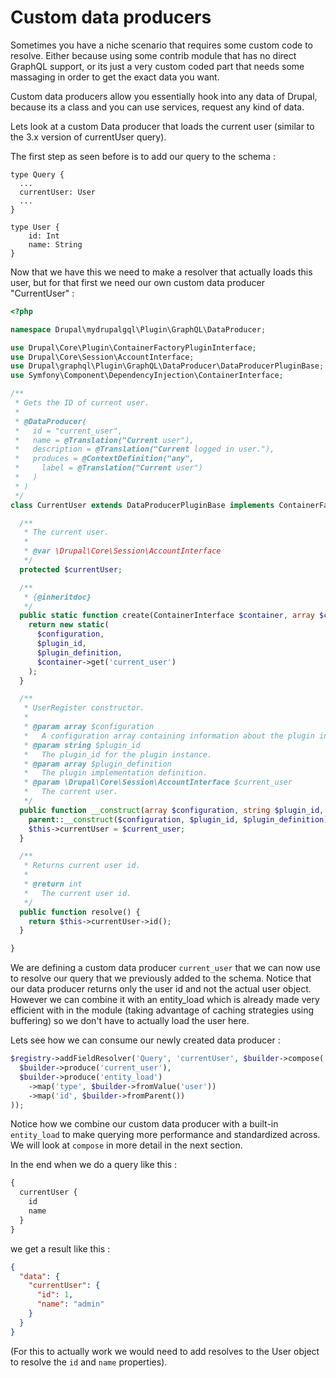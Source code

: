 # Custom data producers

Sometimes you have a niche scenario that requires some custom code to resolve. Either because using some contrib module that has no direct GraphQL support, or its just a very custom coded part that needs some massaging in order to get the exact data you want.

Custom data producers allow you essentially hook into any data of Drupal, because its a class and you can use services, request any kind of data.

Lets look at a custom Data producer that loads the current user (similar to the 3.x version of currentUser query).

The first step as seen before  is to add our query to the schema : 

``` 
type Query {
  ...
  currentUser: User
  ...
}

type User {
    id: Int
    name: String
}
```

Now that we have this we need to make a resolver that actually loads this user, but for that first we need our own custom data producer "CurrentUser" : 

```php
<?php

namespace Drupal\mydrupalgql\Plugin\GraphQL\DataProducer;

use Drupal\Core\Plugin\ContainerFactoryPluginInterface;
use Drupal\Core\Session\AccountInterface;
use Drupal\graphql\Plugin\GraphQL\DataProducer\DataProducerPluginBase;
use Symfony\Component\DependencyInjection\ContainerInterface;

/**
 * Gets the ID of current user.
 *
 * @DataProducer(
 *   id = "current_user",
 *   name = @Translation("Current user"),
 *   description = @Translation("Current logged in user."),
 *   produces = @ContextDefinition("any",
 *     label = @Translation("Current user")
 *   )
 * )
 */
class CurrentUser extends DataProducerPluginBase implements ContainerFactoryPluginInterface {

  /**
   * The current user.
   *
   * @var \Drupal\Core\Session\AccountInterface
   */
  protected $currentUser;

  /**
   * {@inheritdoc}
   */
  public static function create(ContainerInterface $container, array $configuration, $plugin_id, $plugin_definition) {
    return new static(
      $configuration,
      $plugin_id,
      $plugin_definition,
      $container->get('current_user')
    );
  }

  /**
   * UserRegister constructor.
   *
   * @param array $configuration
   *   A configuration array containing information about the plugin instance.
   * @param string $plugin_id
   *   The plugin_id for the plugin instance.
   * @param array $plugin_definition
   *   The plugin implementation definition.
   * @param \Drupal\Core\Session\AccountInterface $current_user
   *   The current user.
   */
  public function __construct(array $configuration, string $plugin_id, array $plugin_definition, AccountInterface $current_user) {
    parent::__construct($configuration, $plugin_id, $plugin_definition);
    $this->currentUser = $current_user;
  }

  /**
   * Returns current user id.
   *
   * @return int
   *   The current user id.
   */
  public function resolve() {
    return $this->currentUser->id();
  }

}

```

We are defining a custom data producer `current_user` that we can now use to resolve our query that we previously added to the schema.  Notice that our data producer returns only the user id and not the actual user object. However we can combine it with an entity_load which is already made very efficient with in the module (taking advantage of caching strategies using buffering) so we don't have to actually load the user here.

Lets see how we can consume our newly created data producer : 

```php
$registry->addFieldResolver('Query', 'currentUser', $builder->compose(
  $builder->produce('current_user'),
  $builder->produce('entity_load')
    ->map('type', $builder->fromValue('user'))
    ->map('id', $builder->fromParent())
));
```

Notice how we combine our custom data producer with a built-in `entity_load` to make querying more performance and standardized across. We will look at `compose` in more detail in the next section.

In the end when we do a query like this : 

```graphql
{
  currentUser {
    id
    name
  }
}
```

we get a result like this : 

```json
{
  "data": {
    "currentUser": {
      "id": 1,
      "name": "admin"
    }
  }
}
```

(For this to actually work we would need to add resolves to the User object to resolve the `id` and `name` properties).
